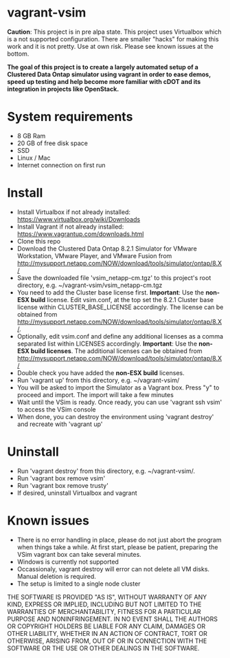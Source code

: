 vagrant-vsim
============
**Caution**: This project is in pre alpa state. This project uses Virtualbox which is a not supported configuration. There are smaller "hacks" for making this work and it is not pretty. Use at own risk. Please see known issues at the bottom.

**The goal of this project is to create a largely automated setup of a Clustered Data Ontap simulator using vagrant in order to ease demos, speed up testing and help become more familiar with cDOT and its integration in projects like OpenStack.** 


System requirements
============
 - 8 GB Ram
 - 20 GB of free disk space
 - SSD 
 - Linux / Mac
 - Internet connection on first run

Install
============
 - Install Virtualbox if not already installed: https://www.virtualbox.org/wiki/Downloads
 - Install Vagrant if not already installed: https://www.vagrantup.com/downloads.html
 - Clone this repo
 - Download the Clustered Data Ontap 8.2.1 Simulator for VMware Workstation, VMware Player, and VMware Fusion from http://mysupport.netapp.com/NOW/download/tools/simulator/ontap/8.X/
 - Save the downloaded file 'vsim_netapp-cm.tgz' to this project's root directory, e.g. ~/vagrant-vsim/vsim_netapp-cm.tgz
 - You need to add the Cluster base license first. **Important**: Use the **non-ESX build** license. Edit vsim.conf, at the top set the 8.2.1 Cluster base license within CLUSTER_BASE_LICENSE accordingly. The license can be obtained from http://mysupport.netapp.com/NOW/download/tools/simulator/ontap/8.X/.
 - Optionally, edit vsim.conf and define any additional licenses as a comma separated list within LICENSES accordingly. **Important**: Use the **non-ESX build licenses**. The additional licenses can be obtained from http://mysupport.netapp.com/NOW/download/tools/simulator/ontap/8.X/
 - Double check you have added the **non-ESX build** licenses.
 - Run 'vagrant up' from this directory, e.g. ~/vagrant-vsim/
 - You will be asked to import the Simulator as a Vagrant box. Press "y" to proceed and import. The import will take a few minutes
 - Wait until the VSim is ready. Once ready, you can use 'vagrant ssh vsim' to access the VSim console
 - When done, you can destroy the environment using 'vagrant destroy' and recreate with 'vagrant up'


Uninstall
============
 - Run 'vagrant destroy' from this directory, e.g. ~/vagrant-vsim/. 
 - Run 'vagrant box remove vsim'
 - Run 'vagrant box remove trusty'
 - If desired, uninstall Virtualbox and vagrant

Known issues
============
 - There is no error handling in place, please do not just abort the program when things take a while. At first start, please be patient, preparing the VSim vagrant box can take several minutes.
 - Windows is currently not supported
 - Occassionaly, vagrant destroy will error can not delete all VM disks. Manual deletion is required.
 - The setup is limited to a single node cluster


THE SOFTWARE IS PROVIDED "AS IS", WITHOUT WARRANTY OF ANY KIND, EXPRESS OR
IMPLIED, INCLUDING BUT NOT LIMITED TO THE WARRANTIES OF MERCHANTABILITY,
FITNESS FOR A PARTICULAR PURPOSE AND NONINFRINGEMENT. IN NO EVENT SHALL THE
AUTHORS OR COPYRIGHT HOLDERS BE LIABLE FOR ANY CLAIM, DAMAGES OR OTHER
LIABILITY, WHETHER IN AN ACTION OF CONTRACT, TORT OR OTHERWISE, ARISING FROM,
OUT OF OR IN CONNECTION WITH THE SOFTWARE OR THE USE OR OTHER DEALINGS IN
THE SOFTWARE.
